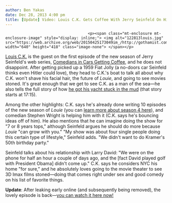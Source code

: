 ```yaml
---
author: Ben Yakas
date: Dec 28, 2013 4:00 pm
title: [Update] Video: Louis C.K. Gets Coffee With Jerry Seinfeld On His Boat
---
```


	
										<p><span class="mt-enclosure mt-enclosure-image" style="display: inline;"> <img alt="122813louis.jpg" src="https://web.archive.org/web/20150425173049im_/http://gothamist.com/attachments/byakas/122813louis.jpg" width="640" height="418" class="image-none"> </span></p>

<p><a href="https://web.archive.org/web/20150425173049/http://gothamist.com/tags/louisck">Louis C.K.</a> is the guest on the first episode of the new season of Jerry Seinfeld&apos;s web series, <a href="https://web.archive.org/web/20150425173049/http://gothamist.com/tags/ComediansinCarsGettingCoffee">Comedians in Cars Getting Coffee</a>, and he does not disappoint. After getting picked up a 1959 Fiat Jolly (a no-doors car Seinfeld thinks even Hitler could love), they head to C.K.&apos;s boat to talk all about why C.K. won&apos;t shave his facial hair, the future of <em>Louie</em>, and going to see movies stoned. It&apos;s great enough that we get to see C.K. as a man of the sea&#x2014;he also tells the full story of how <a href="https://web.archive.org/web/20150425173049/http://gothamist.com/2012/09/04/photo_louis_cks_yacht_gets_stuck_in.php">he got his yacht stuck in the mud</a> (that story starts at 17:15). </p>

<p>Among the other highlights: C.K. says he&apos;s already done writing 10 episodes of the new season of <em>Louie</em> (you can <a href="https://web.archive.org/web/20150425173049/http://gothamist.com/2013/10/04/louis_ck_talks_upcoming_season_of_l.php">learn more about season 4 here</a>), and comedian Stephen Wright is helping him with it (C.K. says he&apos;s bouncing ideas off of him). He also mentions that he can imagine doing the show for &quot;7 or 8 years tops,&quot; although Seinfeld argues he should do more because <em>Louie</em> &quot;can grow with you.&quot; &quot;My show was about four single people doing this certain type of lifestyle,&quot; Seinfeld adds. &quot;We didn&apos;t want to do Kramer&apos;s 50th birthday party.&quot;</p>

<p>Seinfeld talks about his relationship with Larry David: &quot;We were on the phone for half an hour a couple of days ago, and the [fact David played golf with President Obama] didn&apos;t come up.&quot; C.K. says he considers NYC his home &quot;for sure,&quot; and he absolutely loves going to the movie theater to see 3D Imax films stoned&#x2014;doing that comes right under sex and good comedy on his list of favorite things.</p>

<p><strong>Update</strong>: After leaking early online (and subsequently being removed), the lovely episode is back&#x2014;<a href="https://web.archive.org/web/20150425173049/http://comediansincarsgettingcoffee.com/louis-c-k-comedy-sex-and-the-blue-numbers#.UsWhXP3CJ3s.twitter">you can watch it here now!</a></p>					
										
									
				